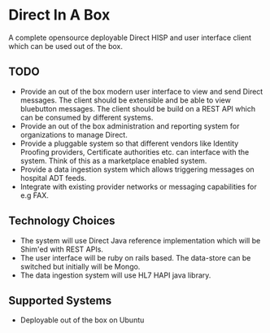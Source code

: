 Direct In A Box
===============

A complete opensource deployable Direct HISP and user interface client which can be used out of the box.


TODO
----
* Provide an out of the box modern user interface to view and send Direct messages. The client should be extensible and be able to view bluebutton messages. The client should be build on a REST API which can be consumed by different systems.
* Provide an out of the box administration and reporting system for organizations to manage Direct.
* Provide a pluggable system so that different vendors like Identity Proofing providers, Certificate authorities etc. can interface with the system. Think of this as a marketplace enabled system.
* Provide a data ingestion system which allows triggering messages on hospital ADT feeds.
* Integrate with existing provider networks or messaging capabilities for e.g FAX.


Technology Choices
-------------------
* The system will use Direct Java reference implementation which will be Shim'ed with REST APIs.
* The user interface will be ruby on rails based. The data-store can be switched but initially will be Mongo.
* The data ingestion system will use HL7 HAPI java library.


Supported Systems
-----------------
* Deployable out of the box on Ubuntu
